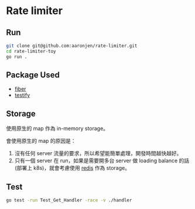 # Rate limiter

## Run
```bash
git clone git@github.com:aaronjen/rate-limiter.git
cd rate-limiter-toy
go run .
```

## Package Used

- [fiber](https://docs.gofiber.io/)
- [testify](https://github.com/stretchr/testify)

## Storage
使用原生的 map 作為 in-memory storage。

會使用原生的 map 的原因是：
1. 沒有任何 server 流量的要求，所以希望能簡單處理，開發時間越快越好。
2. 只有一個 server 在 run，如果是需要開多台 server 做 loading balance 的話(部署上 k8s)，就會考慮使用 [redis](https://redis.io/) 作為 storage。

## Test

```bash
go test -run Test_Get_Handler -race -v ./handler
```